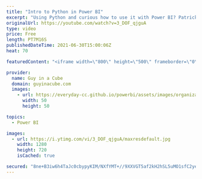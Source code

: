 ```yaml
---
title: "Intro to Python in Power BI"
excerpt: "Using Python and curious how to use it with Power BI? Patrick explores how you can do just that! Python + Power BI can be a powerful combination.  Power BI Python documentation: https://docs.microsoft.com/power-bi/connect-data/service-python-packages-support  Seaborn Tutorials: https://seaborn.pydata.org/tutorial.html"
originalUrl: https://youtube.com/watch?v=3_DOF_qjguA
type: video
price: Free
length: PT7M16S
publishedDateTime: 2021-06-30T15:00:06Z
heat: 70

featuredContent: "<iframe width=\"800\" height=\"500\" frameborder=\"0\" src=\"https://www.youtube.com/embed/3_DOF_qjguA\" allow=\"accelerometer; autoplay; encrypted-media; gyroscope; picture-in-picture\" allowfullscreen></iframe>"

provider:
  name: Guy in a Cube
  domain: guyinacube.com
  images:
    - url: https://everyday-cc.github.io/powerbi/assets/images/organizations/guyinacube.com-50x50.jpg
      width: 50
      height: 50

topics:
  - Power BI

images:
  - url: https://i.ytimg.com/vi/3_DOF_qjguA/maxresdefault.jpg
    width: 1280
    height: 720
    isCached: true

secured: "8ne+B3iw6h4TaJc0cbypyKIM/NXfYMT+//9XXVGT5af2kH2hSL5uMO1sfC2yeRaYkvwit/MjV7Ef1Tr6iOBnDqL0Z4GDMQ+WA4GTirARzUBPTnrH7Fs3SMf8KJ5HtElTRZQux35Goa8l7DWcIfBU2Wf+M1n81+va+xRYfzUDC752bd27egqfVdXv2wciR8oQcQ5zK9hJOAfb8Pn8Z6oMzwGiVI0mYM/2BwB+tQbqHhWS63QcZBzmcqiSePECxF94csCviIB/rUgy3QYLqB86nkLng4xwpBW0YWWWjnkQlIRCmdQ5DkDGJmMC+ZJQLk4LZfAm5AB4KhLxRsR7+CjyZIcZdXhMgawHPsJTV3yS9RHjICwmGWGjYDLZU59tOBmQTfbbvOQIyZXhGh30N+szbsUVLxXED0WfNMtnpihBayauiOJQcG7UFiyKF6GMGsJH;TF45OdjjA/tM7QgGB8A9pw=="
---
```



